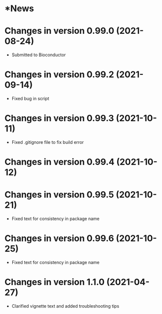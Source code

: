 # *News 

# Changes in version 0.99.0 (2021-08-24)
* Submitted to Bioconductor

# Changes in version 0.99.2 (2021-09-14)
* Fixed bug in script

# Changes in version 0.99.3 (2021-10-11)
* Fixed .gitignore file to fix build error

# Changes in version 0.99.4 (2021-10-12)

# Changes in version 0.99.5 (2021-10-21)
* Fixed text for consistency in package name

# Changes in version 0.99.6 (2021-10-25)
* Fixed text for consistency in package name

# Changes in version 1.1.0 (2021-04-27)
* Clarified vignette text and added troubleshooting tips
